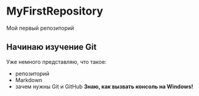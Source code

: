 # MyFirstRepository
Мой первый репозиторий
## Начинаю изучение Git
Уже немного представляю, что такое:
* репозиторий
* Markdown
* зачем нужны Git и GitHub 
**Знаю, как вызвать консоль на Windows!**
